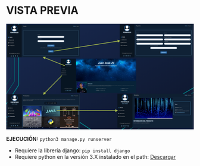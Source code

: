 # VISTA PREVIA

![Imagen de vista previa](vista_previa.png)

**EJECUCIÓN:** `python3 manage.py runserver`

* Requiere la librería django: `pip install django`
* Requiere python en la versión 3.X instalado en el path: [Descargar](https://www.python.org/downloads/)
